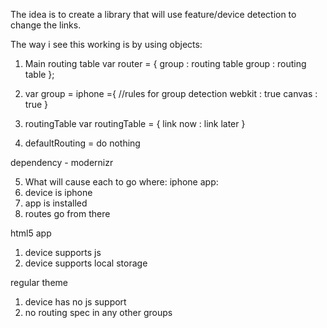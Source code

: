 The idea is to create a library that will use feature/device
detection to change the links.

The way i see this working is by using objects:

1. Main routing table
var router = {
group : routing table
group : routing table
};

2. var group = iphone ={
//rules for group detection
webkit : true
canvas : true
}

3. routingTable
var routingTable = {
link now : link later
}

4. defaultRouting = do nothing

dependency - modernizr


5.  What will cause each to go where:
iphone app:
1. device is iphone
2. app is installed
3. routes go from there

html5 app
1. device supports js
2. device supports local storage

regular theme
1. device has no js support
2. no routing spec in any other groups